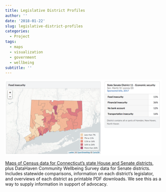```yaml
---
title: Legislative District Profiles
author: ''
date: '2018-01-22'
slug: legislative-district-profiles
categories:
  - Project
tags:
  - maps
  - visualization
  - government
  - wellbeing
subtitle: ''
---
```


![legislative district profile](/post/2018-01-22-legislative-district-profiles_files/legislative.png)

[Maps of Census data for Connecticut’s state House and Senate districts](https://ct-data-haven.github.io/legis2016/), plus DataHaven Community Wellbeing Survey data for Senate districts. Includes statewide comparisons, information on each district’s legislator, and overviews of each district as printable PDF downloads. We see this as a way to supply information in support of advocacy.